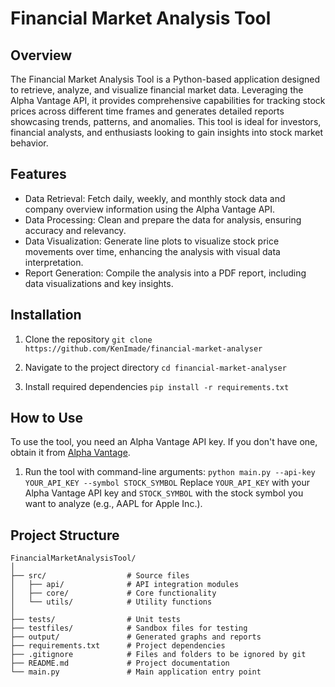 # Financial Market Analysis Tool

## Overview
The Financial Market Analysis Tool is a Python-based application designed to retrieve, analyze, and visualize financial market data. Leveraging the Alpha Vantage API, it provides comprehensive capabilities for tracking stock prices across different time frames and generates detailed reports showcasing trends, patterns, and anomalies. This tool is ideal for investors, financial analysts, and enthusiasts looking to gain insights into stock market behavior.

## Features
- Data Retrieval: Fetch daily, weekly, and monthly stock data and company overview information using the Alpha Vantage API.
- Data Processing: Clean and prepare the data for analysis, ensuring accuracy and relevancy.
- Data Visualization: Generate line plots to visualize stock price movements over time, enhancing the analysis with visual data interpretation.
- Report Generation: Compile the analysis into a PDF report, including data visualizations and key insights.

## Installation

1. Clone the repository
```git clone https://github.com/KenImade/financial-market-analyser```

2. Navigate to the project directory
```cd financial-market-analyser```

3. Install required dependencies
```pip install -r requirements.txt```

## How to Use
To use the tool, you need an Alpha Vantage API key. If you don't have one, obtain it
from [Alpha Vantage](https://www.alphavantage.co/).

1. Run the tool with command-line arguments:
```python main.py --api-key YOUR_API_KEY --symbol STOCK_SYMBOL```
Replace `YOUR_API_KEY` with your Alpha Vantage API key and `STOCK_SYMBOL` with the stock symbol you want to analyze (e.g., AAPL for Apple Inc.). 

## Project Structure

```
FinancialMarketAnalysisTool/
│
├── src/                  # Source files
│   ├── api/              # API integration modules
│   ├── core/             # Core functionality
│   └── utils/            # Utility functions
│
├── tests/                # Unit tests
├── testfiles/            # Sandbox files for testing
├── output/               # Generated graphs and reports
├── requirements.txt      # Project dependencies
├── .gitignore            # Files and folders to be ignored by git
├── README.md             # Project documentation
└── main.py               # Main application entry point
```